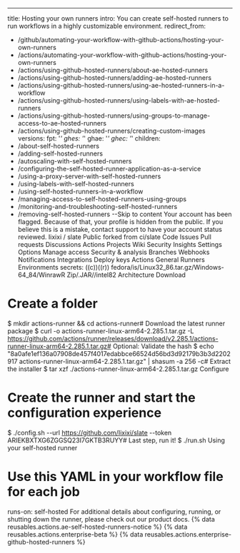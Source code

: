 ---
title: Hosting your own runners
intro: You can create self-hosted runners to run workflows in a highly customizable environment.
redirect_from:
  - /github/automating-your-workflow-with-github-actions/hosting-your-own-runners
  - /actions/automating-your-workflow-with-github-actions/hosting-your-own-runners
  - /actions/using-github-hosted-runners/about-ae-hosted-runners
  - /actions/using-github-hosted-runners/adding-ae-hosted-runners
  - /actions/using-github-hosted-runners/using-ae-hosted-runners-in-a-workflow
  - /actions/using-github-hosted-runners/using-labels-with-ae-hosted-runners
  - /actions/using-github-hosted-runners/using-groups-to-manage-access-to-ae-hosted-runners
  - /actions/using-github-hosted-runners/creating-custom-images
versions:
  fpt: '*'
  ghes: '*'
  ghae: '*'
  ghec: '*'
children:
  - /about-self-hosted-runners
  - /adding-self-hosted-runners
  - /autoscaling-with-self-hosted-runners
  - /configuring-the-self-hosted-runner-application-as-a-service
  - /using-a-proxy-server-with-self-hosted-runners
  - /using-labels-with-self-hosted-runners
  - /using-self-hosted-runners-in-a-workflow
  - /managing-access-to-self-hosted-runners-using-groups
  - /monitoring-and-troubleshooting-self-hosted-runners
  - /removing-self-hosted-runners
--Skip to content
Your account has been flagged.
Because of that, your profile is hidden from the public. If you believe this is a mistake, contact support to have your account status reviewed.
Iixixi
/
slate
Public
forked from ci/slate
Code
Issues
Pull requests
Discussions
Actions
Projects
Wiki
Security
Insights
Settings
Options
Manage access
Security & analysis
Branches
Webhooks
Notifications
Integrations
Deploy keys
Actions
General
Runners
Environments
secrets: ((c))((r))
fedora/is/Linux32_86.tar.gz/Windows-64_84/WinrawR Zip/.JAR//intel82
Architecture
Download
# Create a folder
$ mkdir actions-runner && cd actions-runner# Download the latest runner package
$ curl -o actions-runner-linux-arm64-2.285.1.tar.gz -L https://github.com/actions/runner/releases/download/v2.285.1/actions-runner-linux-arm64-2.285.1.tar.gz# Optional: Validate the hash
$ echo "8a0afe1ef136a07908de457f4017edabbce66524d56bd3d92179b3b3d2202917  actions-runner-linux-arm64-2.285.1.tar.gz" | shasum -a 256 -c# Extract the installer
$ tar xzf ./actions-runner-linux-arm64-2.285.1.tar.gz
Configure
# Create the runner and start the configuration experience
$ ./config.sh --url https://github.com/Iixixi/slate --token ARIEKBXTXG6ZGGSQ23I7GKTB3RUYY# Last step, run it!
$ ./run.sh
Using your self-hosted runner
# Use this YAML in your workflow file for each job
runs-on: self-hosted
For additional details about configuring, running, or shutting down the runner, please check out our product docs.
{% data reusables.actions.ae-self-hosted-runners-notice %}
{% data reusables.actions.enterprise-beta %}
{% data reusables.actions.enterprise-github-hosted-runners %}
